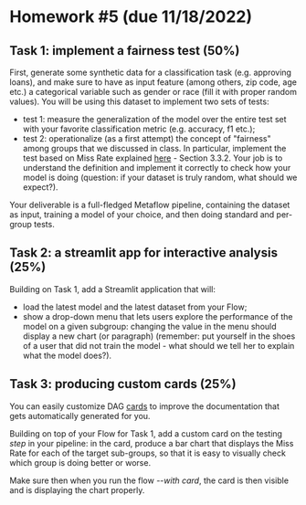 # Homework #5 (due 11/18/2022)

## Task 1: implement a fairness test (50%)

First, generate some synthetic data for a classification task (e.g. approving loans), and make sure to have as input feature (among others, zip code, age etc.) a categorical variable such as gender or race (fill it with proper random values). You will be using this dataset to implement two sets of tests:

* test 1: measure the generalization of the model over the entire test set with your favorite classification metric (e.g. accuracy, f1 etc.);
* test 2: operationalize (as a first attempt) the concept of "fairness" among groups that we discussed in class. In particular, implement the test based on Miss Rate explained [here](https://arxiv.org/pdf/2207.05772.pdf) - Section 3.3.2. Your job is to understand the definition and implement it correctly to check how your model is doing (question: if your dataset is truly random, what should we expect?).

Your deliverable is a full-fledged Metaflow pipeline, containing the dataset as input, training a model of your choice, and then doing standard and per-group tests.

## Task 2: a streamlit app for interactive analysis (25%)

Building on Task 1, add a Streamlit application that will:

* load the latest model and the latest dataset from your Flow;
* show a drop-down menu that lets users explore the performance of the model on a given subgroup: changing the value in the menu should display a new chart (or paragraph) (remember: put yourself in the shoes of a user that did not train the model - what should we tell her to explain what the model does?).

## Task 3: producing custom cards (25%)

You can easily customize DAG [cards](https://docs.metaflow.org/metaflow/visualizing-results/easy-custom-reports-with-card-components) to improve the documentation that gets automatically generated for you.

Building on top of your Flow for Task 1, add a custom card on the testing _step_ in your pipeline: in the card, produce a bar chart that displays the Miss Rate for each of the target sub-groups, so that it is easy to visually check which group is doing better or worse. 

Make sure then when you run the flow *--with card*, the card is then visible and is displaying the chart properly.